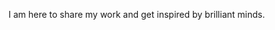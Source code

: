 I am here to share my work and get inspired by brilliant minds.

<!---
behrouz-bakhtiari/behrouz-bakhtiari is a ✨ special ✨ repository because its `README.md` (this file) appears on your GitHub profile.
You can click the Preview link to take a look at your changes.
--->
